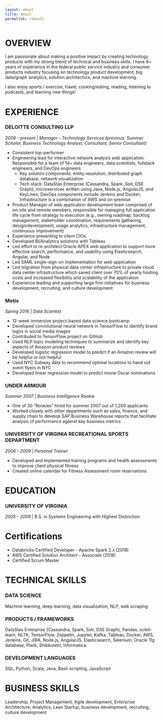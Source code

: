 ```yaml
---
layout: about
title: About
permalink: /about/
---
```


# OVERVIEW
I am passionate about making a positive impact by creating technology products with my strong blend of technical and business skills. I have 8+ years of experience in the federal public service industry and consumer products industry focusing on technology product development, big data/graph analytics, solution architecture, and machine learning.

I also enjoy sports / exercise, travel, cooking/eating, reading, listening to podcasts, and learning new things!

# EXPERIENCE

### DELOITTE CONSULTING LLP

*2008 - present \| Manager - Technology Services (previous: Summer Scholar, Business Technology Analyst, Consultant, Senior Consultant)*

- Consistent top-performer
- Engineering lead for interactive network analysis web application. Responsible for a team of 14+ data engineers, data scientists, fullstack engineers, and DevOps engineers
  - Key solution components: entity resolution, distributed graph database, network visualization
  - Tech stack: DataStax Enterprise (Cassandra, Spark, Solr, DSE Graph); microservices written using Java, Node.js, AngularJS, and KeyLines; DevOps components include Jenkins and Docker; Infrastructure is a combination of AWS and on-premise
- Product Manager of web application development team comprised of on-site and remote members, responsible for managing full application life cycle from strategy to execution (e.g., owning roadmap, backlog management, stakeholder coordination, requirements gathering, design/development, usage analytics, infrastructure management, continuous improvement)
- Experience presenting to client CIOs
- Developed BI/Analytics solutions with Tableau
- Led effort to re-architect Oracle APEX web application to support more effective search, performance, and usability using Elasticsearch, Angular, and Node
- Led SAML single-sign-on implementation for web application
- Led migration from physical data center infrastructure to private cloud data center infrastructure which saved client over 70% of yearly hosting costs and increased flexibility and scalability of the application
- Experience leading and supporting large firm initiatives for business development, recruiting, and culture development

### Metis

*Spring 2016 \| Data Scientist*

- 12-week immersive project-based data science bootcamp
- Developed convolutional neural network in TensorFlow to identify brand logos in social media images
- Contributed to TensorFlow project on GitHub
- Used NLP topic modeling techniques to summarize and identify key aspects of Amazon product reviews
- Developed logistic regression model to predict if an Amazon review will be helpful or not-helpful
- Used NYC Subway data to recommend optimal locations to hand out event flyers in NYC
- Developed linear regression model to predict movie Oscar nominations


### UNDER ARMOUR

*Summer 2007 \| Business Intelligence Rookie*

- One of 30 “Rookies” hired for summer 2007 out of 1,200 applicants
- Worked closely with other departments such as sales, finance, and supply chain to develop SAP Business Warehouse reports that facilitate analysis of performance against key business metrics


### UNIVERSITY OF VIRGINIA RECREATIONAL SPORTS DEPARTMENT
*2006 - 2009 \| Personal Trainer*

- Developed and implemented training programs and health assessments to improve client physical fitness
- Created online calendar for Fitness Assessment room reservations

# EDUCATION


### UNIVERSITY OF VIRGINIA

*2005 - 2009* \| B.S. in Systems Engineering with Highest Distinction

# Certifications

- Databricks Certified Developer - Apache Spark 2.x (2018)
- AWS Certified Solution Architect - Associate (2018)
- Certified Scrum Master

# TECHNICAL SKILLS

### DATA SCIENCE

Machine learning, deep learning, data visualization, NLP, web scraping

### PRODUCTS / FRAMEWORKS

DataStax Enterprise (Cassandra, Spark, Solr, DSE Graph), Pandas, scikit-learn, NLTK, TensorFlow, Zeppelin, Jupyter, Kafka, Tableau, Docker, AWS, Jenkins, Git, JIRA, Node.js, AngularJS, Elasticsearch, Selenium, Oracle 11g database, Piwik, Shibboleth, Informatica

### DEVELOPMENT LANGUAGES

SQL, Python, Scala, Java, Bash scripting, JavaScript

# BUSINESS SKILLS

Leadership, Project Management, Agile development, Enterprise Architecture, Analytics, Lean Startup, business development, recruiting, culture development
